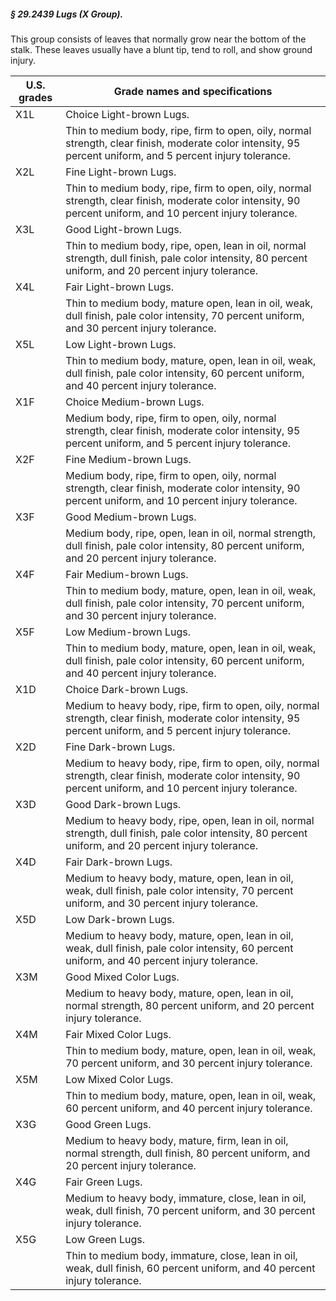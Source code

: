 ##### § 29.2439 Lugs (X Group). #####

This group consists of leaves that normally grow near the bottom of the stalk. These leaves usually have a blunt tip, tend to roll, and show ground injury.

|U.S. grades|                                                                Grade names and specifications                                                                |
|-----------|--------------------------------------------------------------------------------------------------------------------------------------------------------------|
|    X1L    |                                                                   Choice Light-brown Lugs.                                                                   |
|           |  Thin to medium body, ripe, firm to open, oily, normal strength, clear finish, moderate color intensity, 95 percent uniform, and 5 percent injury tolerance. |
|    X2L    |                                                                    Fine Light-brown Lugs.                                                                    |
|           | Thin to medium body, ripe, firm to open, oily, normal strength, clear finish, moderate color intensity, 90 percent uniform, and 10 percent injury tolerance. |
|    X3L    |                                                                    Good Light-brown Lugs.                                                                    |
|           |    Thin to medium body, ripe, open, lean in oil, normal strength, dull finish, pale color intensity, 80 percent uniform, and 20 percent injury tolerance.    |
|    X4L    |                                                                    Fair Light-brown Lugs.                                                                    |
|           |         Thin to medium body, mature open, lean in oil, weak, dull finish, pale color intensity, 70 percent uniform, and 30 percent injury tolerance.         |
|    X5L    |                                                                    Low Light-brown Lugs.                                                                     |
|           |         Thin to medium body, mature, open, lean in oil, weak, dull finish, pale color intensity, 60 percent uniform, and 40 percent injury tolerance.        |
|    X1F    |                                                                  Choice Medium-brown Lugs.                                                                   |
|           |      Medium body, ripe, firm to open, oily, normal strength, clear finish, moderate color intensity, 95 percent uniform, and 5 percent injury tolerance.     |
|    X2F    |                                                                   Fine Medium-brown Lugs.                                                                    |
|           |     Medium body, ripe, firm to open, oily, normal strength, clear finish, moderate color intensity, 90 percent uniform, and 10 percent injury tolerance.     |
|    X3F    |                                                                   Good Medium-brown Lugs.                                                                    |
|           |        Medium body, ripe, open, lean in oil, normal strength, dull finish, pale color intensity, 80 percent uniform, and 20 percent injury tolerance.        |
|    X4F    |                                                                   Fair Medium-brown Lugs.                                                                    |
|           |         Thin to medium body, mature, open, lean in oil, weak, dull finish, pale color intensity, 70 percent uniform, and 30 percent injury tolerance.        |
|    X5F    |                                                                    Low Medium-brown Lugs.                                                                    |
|           |         Thin to medium body, mature, open, lean in oil, weak, dull finish, pale color intensity, 60 percent uniform, and 40 percent injury tolerance.        |
|    X1D    |                                                                   Choice Dark-brown Lugs.                                                                    |
|           | Medium to heavy body, ripe, firm to open, oily, normal strength, clear finish, moderate color intensity, 95 percent uniform, and 5 percent injury tolerance. |
|    X2D    |                                                                    Fine Dark-brown Lugs.                                                                     |
|           | Medium to heavy body, ripe, firm to open, oily, normal strength, clear finish, moderate color intensity, 90 percent uniform, and 10 percent injury tolerance.|
|    X3D    |                                                                    Good Dark-brown Lugs.                                                                     |
|           |    Medium to heavy body, ripe, open, lean in oil, normal strength, dull finish, pale color intensity, 80 percent uniform, and 20 percent injury tolerance.   |
|    X4D    |                                                                    Fair Dark-brown Lugs.                                                                     |
|           |        Medium to heavy body, mature, open, lean in oil, weak, dull finish, pale color intensity, 70 percent uniform, and 30 percent injury tolerance.        |
|    X5D    |                                                                     Low Dark-brown Lugs.                                                                     |
|           |        Medium to heavy body, mature, open, lean in oil, weak, dull finish, pale color intensity, 60 percent uniform, and 40 percent injury tolerance.        |
|    X3M    |                                                                    Good Mixed Color Lugs.                                                                    |
|           |                    Medium to heavy body, mature, open, lean in oil, normal strength, 80 percent uniform, and 20 percent injury tolerance.                    |
|    X4M    |                                                                    Fair Mixed Color Lugs.                                                                    |
|           |                          Thin to medium body, mature, open, lean in oil, weak, 70 percent uniform, and 30 percent injury tolerance.                          |
|    X5M    |                                                                    Low Mixed Color Lugs.                                                                     |
|           |                          Thin to medium body, mature, open, lean in oil, weak, 60 percent uniform, and 40 percent injury tolerance.                          |
|    X3G    |                                                                       Good Green Lugs.                                                                       |
|           |              Medium to heavy body, mature, firm, lean in oil, normal strength, dull finish, 80 percent uniform, and 20 percent injury tolerance.             |
|    X4G    |                                                                       Fair Green Lugs.                                                                       |
|           |                  Medium to heavy body, immature, close, lean in oil, weak, dull finish, 70 percent uniform, and 30 percent injury tolerance.                 |
|    X5G    |                                                                       Low Green Lugs.                                                                        |
|           |                  Thin to medium body, immature, close, lean in oil, weak, dull finish, 60 percent uniform, and 40 percent injury tolerance.                  |